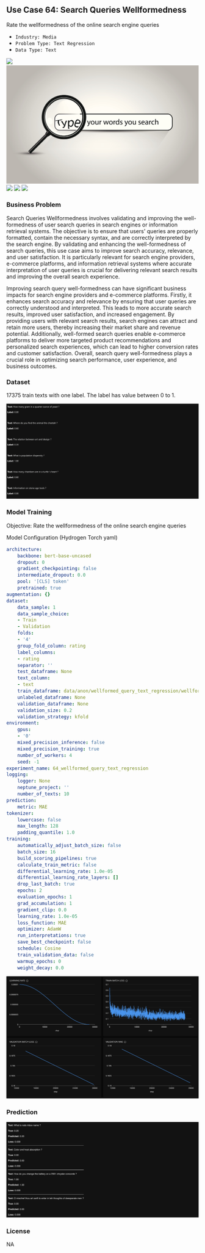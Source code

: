 ## Use Case 64: Search Queries Wellformedness

Rate the wellformedness of the online search engine queries

- `Industry: Media`
- `Problem Type: Text Regression`
- `Data Type: Text`

![](https://github.com/h2oai/ht-catalog/blob/646864e3c695f7c721514159bd6c59520dab7438/Assets/use-cases/google_search_queries/cover.png)
![](https://github.com/h2oai/ht-catalog/blob/646864e3c695f7c721514159bd6c59520dab7438/Assets/use-cases/google_search_queries/cover.jpg)
![](https://github.com/h2oai/ht-catalog/blob/646864e3c695f7c721514159bd6c59520dab7438/Assets/use-cases/google_search_queries/cover.jpeg)
![](https://github.com/h2oai/ht-catalog/blob/646864e3c695f7c721514159bd6c59520dab7438/Assets/use-cases/google_search_queries/cover.webp)
![](https://github.com/h2oai/ht-catalog/blob/646864e3c695f7c721514159bd6c59520dab7438/Assets/use-cases/google_search_queries/cover)

### Business Problem 

Search Queries Wellformedness involves validating and improving the well-formedness of user search queries in search engines or information retrieval systems. The objective is to ensure that users' queries are properly formatted, contain the necessary syntax, and are correctly interpreted by the search engine. By validating and enhancing the well-formedness of search queries, this use case aims to improve search accuracy, relevance, and user satisfaction. It is particularly relevant for search engine providers, e-commerce platforms, and information retrieval systems where accurate interpretation of user queries is crucial for delivering relevant search results and improving the overall search experience.

Improving search query well-formedness can have significant business impacts for search engine providers and e-commerce platforms. Firstly, it enhances search accuracy and relevance by ensuring that user queries are correctly understood and interpreted. This leads to more accurate search results, improved user satisfaction, and increased engagement. By providing users with relevant search results, search engines can attract and retain more users, thereby increasing their market share and revenue potential. Additionally, well-formed search queries enable e-commerce platforms to deliver more targeted product recommendations and personalized search experiences, which can lead to higher conversion rates and customer satisfaction. Overall, search query well-formedness plays a crucial role in optimizing search performance, user experience, and business outcomes.

### Dataset

17375 train texts with one label. The label has value between 0 to 1.

![train data](https://github.com/h2oai/ht-catalog/blob/646864e3c695f7c721514159bd6c59520dab7438/Assets/use-cases/google_search_queries/train%20data.png)

### Model Training

Objective: Rate the wellformedness of the online search engine queries

Model Configuration (Hydrogen Torch yaml)

```yaml
architecture:
    backbone: bert-base-uncased
    dropout: 0
    gradient_checkpointing: false
    intermediate_dropout: 0.0
    pool: '[CLS] token'
    pretrained: true
augmentation: {}
dataset:
    data_sample: 1
    data_sample_choice:
    - Train
    - Validation
    folds:
    - '4'
    group_fold_column: rating
    label_columns:
    - rating
    separator: ''
    test_dataframe: None
    text_column:
    - text
    train_dataframe: data/anon/wellformed_query_text_regression/wellformed_query_text_regression.csv
    unlabeled_dataframe: None
    validation_dataframe: None
    validation_size: 0.2
    validation_strategy: kfold
environment:
    gpus:
    - '0'
    mixed_precision_inference: false
    mixed_precision_training: true
    number_of_workers: 4
    seed: -1
experiment_name: 64_wellformed_query_text_regression
logging:
    logger: None
    neptune_project: ''
    number_of_texts: 10
prediction:
    metric: MAE
tokenizer:
    lowercase: false
    max_length: 128
    padding_quantile: 1.0
training:
    automatically_adjust_batch_size: false
    batch_size: 16
    build_scoring_pipelines: true
    calculate_train_metric: false
    differential_learning_rate: 1.0e-05
    differential_learning_rate_layers: []
    drop_last_batch: true
    epochs: 2
    evaluation_epochs: 1
    grad_accumulation: 1
    gradient_clip: 0.0
    learning_rate: 1.0e-05
    loss_function: MAE
    optimizer: AdamW
    run_interpretations: true
    save_best_checkpoint: false
    schedule: Cosine
    train_validation_data: false
    warmup_epochs: 0
    weight_decay: 0.0

```

![chart](https://github.com/h2oai/ht-catalog/blob/646864e3c695f7c721514159bd6c59520dab7438/Assets/use-cases/google_search_queries/chart.png)


### Prediction

![Predictions](https://github.com/h2oai/ht-catalog/blob/646864e3c695f7c721514159bd6c59520dab7438/Assets/use-cases/google_search_queries/Validation%20Predictions.png)

### License

NA
